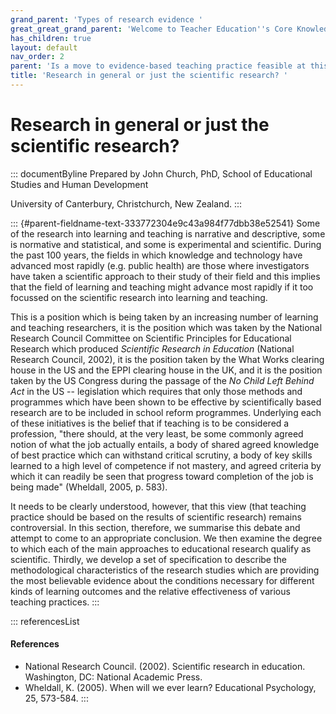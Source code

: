 ```yaml
---
grand_parent: 'Types of research evidence '
great_great_grand_parent: 'Welcome to Teacher Education''s Core Knowledge and Skills.'
has_children: true
layout: default
nav_order: 2
parent: 'Is a move to evidence-based teaching practice feasible at this time? '
title: 'Research in general or just the scientific research? '
---
```

# Research in general or just the scientific research? 


::: documentByline
Prepared by John Church, PhD, School of Educational Studies and Human
Development

University of Canterbury, Christchurch, New Zealand.
:::

::: {#parent-fieldname-text-333772304e9c43a984f77dbb38e52541}
Some of the research into learning and teaching is narrative and
descriptive, some is normative and statistical, and some is experimental
and scientific. During the past 100 years, the fields in which knowledge
and technology have advanced most rapidly (e.g. public health) are those
where investigators have taken a scientific approach to their study of
their field and this implies that the field of learning and teaching
might advance most rapidly if it too focussed on the scientific research
into learning and teaching.

This is a position which is being taken by an increasing number of
learning and teaching researchers, it is the position which was taken by
the National Research Council Committee on Scientific Principles for
Educational Research which produced *Scientific Research in Education*
(National Research Council, 2002), it is the position taken by the What
Works clearing house in the US and the EPPI clearing house in the UK,
and it is the position taken by the US Congress during the passage of
the *No Child Left Behind* *Act* in the US -- legislation which requires
that only those methods and programmes which have been shown to be
effective by scientifically based research are to be included in school
reform programmes. Underlying each of these initiatives is the belief
that if teaching is to be considered a profession, "there should, at the
very least, be some commonly agreed notion of what the job actually
entails, a body of shared agreed knowledge of best practice which can
withstand critical scrutiny, a body of key skills learned to a high
level of competence if not mastery, and agreed criteria by which it can
readily be seen that progress toward completion of the job is being
made" (Wheldall, 2005, p. 583).

It needs to be clearly understood, however, that this view (that
teaching practice should be based on the results of scientific research)
remains controversial. In this section, therefore, we summarise this
debate and attempt to come to an appropriate conclusion. We then examine
the degree to which each of the main approaches to educational research
qualify as scientific. Thirdly, we develop a set of specification to
describe the methodological characteristics of the research studies
which are providing the most believable evidence about the conditions
necessary for different kinds of learning outcomes and the relative
effectiveness of various teaching practices.
:::

::: referencesList
#### References

-   National Research Council. (2002). Scientific research in education.
    Washington, DC: National Academic Press.
-   Wheldall, K. (2005). When will we ever learn? Educational
    Psychology, 25, 573-584.
:::
